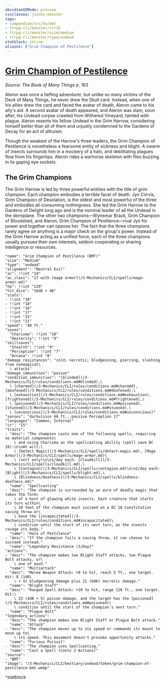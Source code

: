 ```yaml
---
obsidianUIMode: preview
cssclasses: json5e-monster
tags:
- compendium/src/5e/bmt
- ttrpg-cli/monster/cr/15
- ttrpg-cli/monster/size/medium
- ttrpg-cli/monster/type/undead
statblock: inline
aliases: ["Grim Champion of Pestilence"]
---
```

# [Grim Champion of Pestilence](3-Mechanics\CLI\bestiary\undead/grim-champion-of-pestilence-bmt.md)
*Source: The Book of Many Things p. 163*  

Aleron was once a tiefling adventurer, but unlike so many victims of the Deck of Many Things, he never drew the Skull card. Instead, when one of his allies drew the card and faced the avatar of death, Aleron came to his ally's aid. A second avatar of death appeared, and Aleron was slain; soon after, his Undead corpse crawled from Withered Vineyard, tainted with plague. Aleron resents his fellow Undead in the Grim Harrow, considering himself better than all of them and unjustly condemned to the Gardens of Decay for an act of altruism.

Though the weakest of the Harrow's three leaders, the Grim Champion of Pestilence is nonetheless a fearsome entity of sickness and blight. A swarm of insects surrounds him in a mockery of a halo, and debilitating plagues flow from his fingertips. Aleron rides a warhorse skeleton with flies buzzing in its gaping eye sockets.

## The Grim Champions

The Grim Harrow is led by three powerful entities with the title of grim champion. Each champion embodies a terrible facet of death. Jyn Corvis, Grim Champion of Desolation, is the oldest and most powerful of the three and embodies all-consuming nothingness. She led the Grim Harrow to the Gardens of Delight long ago and is the nominal leader of all the Undead in the demiplane. The other two champions—Wynemar Brack, Grim Champion of Bloodshed, and Aleron, Grim Champion of Pestilence—rival Jyn for power and together can oppose her. The fact that the three champions rarely agree on anything is a major check on the group's power. Instead of the Grim Harrow acting as a unified force, each of the three champions usually pursues their own interests, seldom cooperating or sharing intelligence or resources.

```statblock
"name": "Grim Champion of Pestilence (BMT)"
"size": "Medium"
"type": "undead"
"alignment": "Neutral Evil"
"ac": !!int "14"
"ac_class": "17 with [mage armor](/3-Mechanics/CLI/spells/mage-armor.md)"
"hp": !!int "120"
"hit_dice": "16d8 + 48"
"stats":
- !!int "10"
- !!int "18"
- !!int "16"
- !!int "17"
- !!int "15"
- !!int "21"
"speed": "40 ft."
"saves":
  "Charisma": !!int "10"
  "Dexterity": !!int "9"
"skillsaves":
  "Stealth": !!int "9"
  "Perception": !!int "7"
  "Arcana": !!int "8"
"damage_resistances": "cold; necrotic; bludgeoning, piercing, slashing from nonmagical\
  \ attacks"
"damage_immunities": "poison"
"condition_immunities": "[blinded](/3-Mechanics/CLI/rules/conditions.md#blinded),\
  \ [charmed](/3-Mechanics/CLI/rules/conditions.md#charmed), [deafened](/3-Mechanics/CLI/rules/conditions.md#deafened),\
  \ [exhaustion](/3-Mechanics/CLI/rules/conditions.md#exhaustion), [frightened](/3-Mechanics/CLI/rules/conditions.md#frightened),\
  \ [poisoned](/3-Mechanics/CLI/rules/conditions.md#poisoned), [stunned](/3-Mechanics/CLI/rules/conditions.md#stunned),\
  \ [unconscious](/3-Mechanics/CLI/rules/conditions.md#unconscious)"
"senses": "darkvision 60 ft., passive Perception 17"
"languages": "Common, Infernal"
"cr": "15"
"traits":
- "desc": "The champion casts one of the following spells, requiring no material components\
    \ and using Charisma as the spellcasting ability (spell save DC 18):\n\nAt will:\
    \ [Detect Magic](/3-Mechanics/CLI/spells/detect-magic.md), [Mage Armor](/3-Mechanics/CLI/spells/mage-armor.md)\
    \ (self only)\n\n1/day each: [Cloudkill](/3-Mechanics/CLI/spells/cloudkill.md),\
    \ [Contagion](/3-Mechanics/CLI/spells/contagion.md)\n\n2/day each: [Blight](/3-Mechanics/CLI/spells/blight.md),\
    \ [Blindness/Deafness](/3-Mechanics/CLI/spells/blindness-deafness.md)"
  "name": "Spellcasting"
- "desc": "The champion is surrounded by an aura of deadly magic that takes the form\
    \ of a host of glowing white insects. Each creature that starts its turn within\
    \ 10 feet of the champion must succeed on a DC 18 Constitution saving throw or\
    \ have the [incapacitated](/3-Mechanics/CLI/rules/conditions.md#incapacitated)\
    \ condition until the start of its next turn, as the insects ravage its body."
  "name": "Halo of Pestilence"
- "desc": "If the champion fails a saving throw, it can choose to succeed instead."
  "name": "Legendary Resistance (3/Day)"
"actions":
- "desc": "The champion makes two Blight Staff attacks, two Plague Bolt attacks, or\
    \ one of each."
  "name": "Multiattack"
- "desc": "Melee Weapon Attack: +9 to hit, reach 5 ft., one target. Hit: 8 (1d8\
    \ + 4) bludgeoning damage plus 21 (6d6) necrotic damage."
  "name": "Blight Staff"
- "desc": "Ranged Spell Attack: +10 to hit, range 120 ft., one target. Hit:\
    \ 23 (4d8 + 5) poison damage, and the target has the [poisoned](/3-Mechanics/CLI/rules/conditions.md#poisoned)\
    \ condition until the start of the champion's next turn."
  "name": "Plague Bolt"
"legendary_actions":
- "desc": "The champion makes one Blight Staff or Plague Bolt attack."
  "name": "Attack"
- "desc": "The champion moves up to its speed or commands its mount to move up to\
    \ its speed. This movement doesn't provoke opportunity attacks."
  "name": "Furious Pursuit"
- "desc": "The champion uses Spellcasting."
  "name": "Cast a Spell (Costs 2 Actions)"
"source":
- "BMT"
"image": "/3-Mechanics/CLI/bestiary/undead/token/grim-champion-of-pestilence-bmt.webp"
```
^statblock